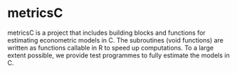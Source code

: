 # metricsC
metricsC is a project that includes building blocks and functions for estimating econometric models in C. The subroutines (void functions) are written as functions callable in R to speed up computations. To a large extent possible, we provide test programmes to fully estimate the models in C. 
